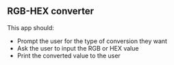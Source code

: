 ## RGB-HEX converter 

This app should: 
* Prompt the user for the type of conversion they want
* Ask the user to input the RGB or HEX value
* Print the converted value to the user